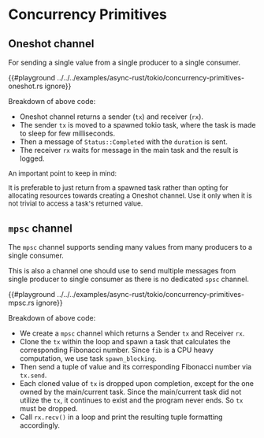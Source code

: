 # Concurrency Primitives

## Oneshot channel

For sending a single value from a single producer to a single consumer.

{{#playground ../../../examples/async-rust/tokio/concurrency-primitives-oneshot.rs ignore}}

Breakdown of above code:

* Oneshot channel returns a sender (`tx`) and receiver (`rx`).
* The sender `tx` is moved to a spawned tokio task, where the task is made to sleep for
  few milliseconds. 
* Then a message of `Status::Completed` with the `duration` is sent.
* The receiver `rx` waits for message in the main task and the result is logged.

<div class="warning" style="font-size: 0.95em;">

An important point to keep in mind:

It is preferable to just return from a spawned task rather than opting
for allocating resources towards creating a Oneshot channel. Use it
only when it is not trivial to access a task's returned value.

</div>

## `mpsc` channel

The `mpsc` channel supports sending many values from many producers to
a single consumer.

This is also a channel one should use to send multiple messages
from single producer to single consumer as there is no dedicated `spsc`
channel.

{{#playground ../../../examples/async-rust/tokio/concurrency-primitives-mpsc.rs ignore}}

Breakdown of above code:

* We create a `mpsc` channel which returns a Sender `tx` and Receiver `rx`.
* Clone the `tx` within the loop and spawn a task that calculates the corresponding
  Fibonacci number. Since `fib` is a CPU heavy computation, we use task `spawn_blocking`.
* Then send a tuple of value and its corresponding Fibonacci number via `tx.send`.
* Each cloned value of `tx` is dropped upon completion, except for the one owned by the
  main/current task. Since the main/current task did not utilize the `tx`, it continues to
  exist and the program never ends. So `tx` must be dropped.
* Call `rx.recv()` in a loop and print the resulting tuple formatting accordingly.
